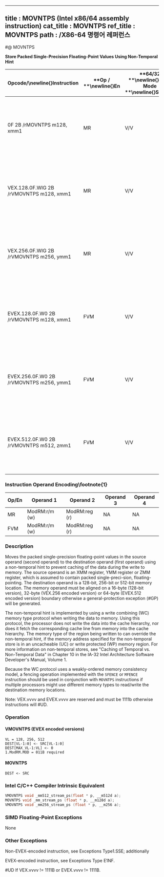 ----------------------------
title : MOVNTPS (Intel x86/64 assembly instruction)
cat_title : MOVNTPS
ref_title : MOVNTPS
path : /X86-64 명령어 레퍼런스
----------------------------
#@ MOVNTPS

**Store Packed Single-Precision Floating-Point Values Using Non-Temporal Hint**

|**Opcode/**\newline{}**Instruction**|**Op / **\newline{}**En**|**64/32 **\newline{}**bit Mode **\newline{}**Support**|**CPUID **\newline{}**Feature **\newline{}**Flag**|**Description**|
|------------------------------------|-------------------------|------------------------------------------------------|--------------------------------------------------|---------------|
|0F 2B /rMOVNTPS m128, xmm1|MR|V/V|SSE|Move packed single-precision values xmm1 to mem using non-temporal hint.|
|VEX.128.0F.WIG 2B /rVMOVNTPS m128, xmm1|MR|V/V|AVX|Move packed single-precision values xmm1 to mem using non-temporal hint.|
|VEX.256.0F.WIG 2B /rVMOVNTPS m256, ymm1|MR|V/V|AVX|Move packed single-precision values ymm1 to mem using non-temporal hint.|
|EVEX.128.0F.W0 2B /rVMOVNTPS m128, xmm1|FVM|V/V|AVX512VLAVX512F|Move packed single-precision values in xmm1 to m128 using non-temporal hint.|
|EVEX.256.0F.W0 2B /rVMOVNTPS m256, ymm1|FVM|V/V|AVX512VLAVX512F|Move packed single-precision values in ymm1 to m256 using non-temporal hint.|
|EVEX.512.0F.W0 2B /rVMOVNTPS m512, zmm1|FVM|V/V|AVX512F|Move packed single-precision values in zmm1 to m512 using non-temporal hint.|
### Instruction Operand Encoding\footnote{1}


|Op/En|Operand 1|Operand 2|Operand 3|Operand 4|
|-----|---------|---------|---------|---------|
|MR|ModRM:r/m (w)|ModRM:reg (r)|NA|NA|
|FVM|ModRM:r/m (w)|ModRM:reg (r)|NA|NA|
### Description


Moves the packed single-precision floating-point values in the source operand (second operand) to the destination operand (first operand) using a non-temporal hint to prevent caching of the data during the write to memory. The source operand is an XMM register, YMM register or ZMM register, which is assumed to contain packed single-preci-sion, floating-pointing. The destination operand is a 128-bit, 256-bit or 512-bit memory location. The memory operand must be aligned on a 16-byte (128-bit version), 32-byte (VEX.256 encoded version) or 64-byte (EVEX.512 encoded version) boundary otherwise a general-protection exception (#GP) will be generated. 

The non-temporal hint is implemented by using a write combining (WC) memory type protocol when writing the data to memory. Using this protocol, the processor does not write the data into the cache hierarchy, nor does it fetch the corresponding cache line from memory into the cache hierarchy. The memory type of the region being written to can override the non-temporal hint, if the memory address specified for the non-temporal store is in an uncacheable (UC) or write protected (WP) memory region. For more information on non-temporal stores, see "Caching of Temporal vs. Non-Temporal Data" in Chapter 10 in the IA-32 Intel Architecture Software Developer's Manual, Volume 1.

Because the WC protocol uses a weakly-ordered memory consistency model, a fencing operation implemented with the `SFENCE` or `MFENCE` instruction should be used in conjunction with `MOVNTPS` instructions if multiple processors might use different memory types to read/write the destination memory locations.

Note: VEX.vvvv and EVEX.vvvv are reserved and must be 1111b otherwise instructions will #UD.


### Operation
#### VMOVNTPS (EVEX encoded versions) 
```info-verb
VL = 128, 256, 512
DEST[VL-1:0] <-  SRC[VL-1:0]
DEST[MAX_VL-1:VL] <-  0
1.ModRM.MOD = 011B required
```
#### MOVNTPS
```info-verb
DEST  <- SRC
```

### Intel C/C++ Compiler Intrinsic Equivalent

```cpp
VMOVNTPS void _mm512_stream_ps(float * p, __m512d a);
MOVNTPS void _mm_stream_ps (float * p, __m128d a);
VMOVNTPS void _mm256_stream_ps (float * p, __m256 a);
```
### SIMD Floating-Point Exceptions


None

### Other Exceptions


Non-EVEX-encoded instruction, see Exceptions Type1.SSE; additionally

EVEX-encoded instruction, see Exceptions Type E1NF.

#UD If VEX.vvvv != 1111B or EVEX.vvvv != 1111B.

